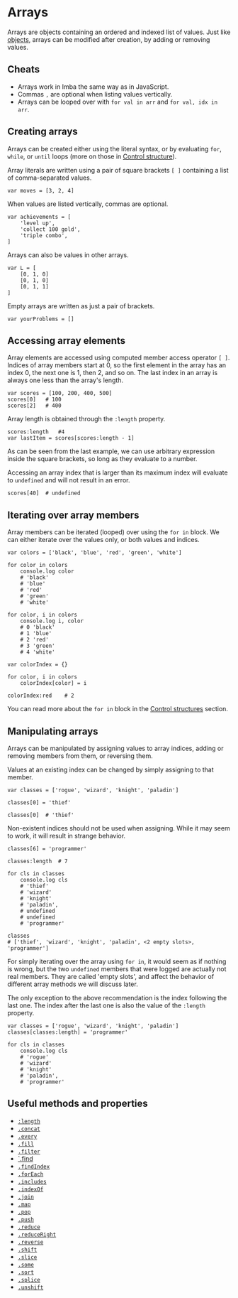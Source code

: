 # Arrays

Arrays are objects containing an ordered and indexed list of values. Just like
[objects](objects.md), arrays can be modified after creation, by adding or
removing values.

## Cheats

- Arrays work in Imba the same way as in JavaScript.
- Commas `,` are optional when listing values vertically.
- Arrays can be looped over with `for val in arr` and `for val, idx in arr`.

## Creating arrays

Arrays can be created either using the literal syntax, or by evaluating
`for`, `while`, or `until` loops (more on those in [Control
structure](./controls.md)).

Array literals are written using a pair of square brackets `[ ]` containing
a list of comma-separated values.

```imba
var moves = [3, 2, 4]
```

When values are listed vertically, commas are optional.

```imba
var achievements = [
    'level up',
    'collect 100 gold',
    'triple combo',
]
```

Arrays can also be values in other arrays.

```imba
var L = [
    [0, 1, 0]
    [0, 1, 0]
    [0, 1, 1]
]
```

Empty arrays are written as just a pair of brackets.

```imba
var yourProblems = []
```

## Accessing array elements

Array elements are accessed using computed member access operator `[ ]`. 
Indices of array members start at 0, so the first element in the array has
an index 0, the next one is 1, then 2, and so on. The last index in an array
is always one less than the array's length.

```imba
var scores = [100, 200, 400, 500]
scores[0]   # 100
scores[2]   # 400
```

Array length is obtained through the `:length` property.

```imba
scores:length   #4
var lastItem = scores[scores:length - 1]
```

As can be seen from the last example, we can use arbitrary expression inside
the square brackets, so long as they evaluate to a number.

Accessing an array index that is larger than its maximum index will evaluate
to `undefined` and will not result in an error.

```imba
scores[40]  # undefined
```

## Iterating over array members

Array members can be iterated (looped) over using the `for in` block. We can
either iterate over the values only, or both values and indices.

```imba
var colors = ['black', 'blue', 'red', 'green', 'white']

for color in colors
    console.log color 
    # 'black'
    # 'blue'
    # 'red'
    # 'green'
    # 'white'

for color, i in colors
    console.log i, color
    # 0 'black'
    # 1 'blue'
    # 2 'red'
    # 3 'green'
    # 4 'white'

var colorIndex = {}

for color, i in colors
    colorIndex[color] = i

colorIndex:red    # 2
```

You can read more about the `for in` block in the [Control
structures](./controls.md) section.

## Manipulating arrays

Arrays can be manipulated by assigning values to array indices, adding or 
removing members from them, or reversing them.

Values at an existing index can be changed by simply assigning to that
member.

```imba
var classes = ['rogue', 'wizard', 'knight', 'paladin']

classes[0] = 'thief'

classes[0]  # 'thief'
```

Non-existent indices should not be used when assigning. While it may seem
to work, it will result in strange behavior.

```imba
classes[6] = 'programmer'

classes:length  # 7

for cls in classes
    console.log cls 
    # 'thief'
    # 'wizard'
    # 'knight'
    # 'paladin',
    # undefined
    # undefined
    # 'programmer'

classes
# ['thief', 'wizard', 'knight', 'paladin', <2 empty slots>, 'programmer']
```

For simply iterating over the array using `for in`, it would seem as if nothing
is wrong, but the two `undefined` members that were logged are actually not 
real members. They are called 'empty slots', and affect the behavior of 
different array methods we will discuss later.

The only exception to the above recommendation is the index following the
last one. The index after the last one is also the value of the `:length`
property.

```imba
var classes = ['rogue', 'wizard', 'knight', 'paladin']
classes[classes:length] = 'programmer'

for cls in classes
    console.log cls 
    # 'rogue'
    # 'wizard'
    # 'knight'
    # 'paladin',
    # 'programmer'
```

## Useful methods and properties

- [`:length`](https://mzl.la/2P1v4wS)
- [`.concat`](https://mzl.la/2OZBjRU)
- [`.every`](https://mzl.la/2OZTeYv)
- [`.fill`](https://mzl.la/2OYwVmc)
- [`.filter`](https://mzl.la/2P1uQ90)
- [`.find](https://mzl.la/2OYD69N)
- [`.findIndex`](https://mzl.la/2OZDBR0)
- [`.forEach`](https://mzl.la/2OYL0Qg)
- [`.includes`](https://mzl.la/2OVZXTq)
- [`.indexOf`](https://mzl.la/2OW0eWs)
- [`.join`](https://mzl.la/2OZDOng)
- [`.map`](https://mzl.la/2OXrzHH)
- [`.pop`](https://mzl.la/2OXdpq3)
- [`.push`](https://mzl.la/2OZwXtM)
- [`.reduce`](https://mzl.la/2OZDVzc)
- [`.reduceRight`](https://mzl.la/2P0r1AL)
- [`.reverse`](https://mzl.la/2OVWyUt)
- [`.shift`](https://mzl.la/2P1vIui)
- [`.slice`](https://mzl.la/2OYYCel)
- [`.some`](https://mzl.la/2OZE4Tg)
- [`.sort`](https://mzl.la/2OTOHXH)
- [`.splice`](https://mzl.la/2OZEVDs)
- [`.unshift`](https://mzl.la/2P1qBds)
